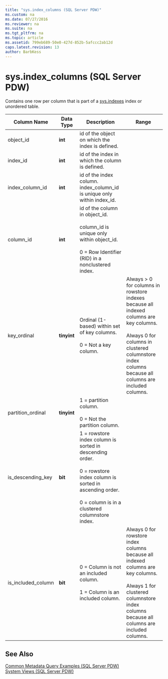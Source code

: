```yaml
---
title: "sys.index_columns (SQL Server PDW)"
ms.custom: na
ms.date: 07/27/2016
ms.reviewer: na
ms.suite: na
ms.tgt_pltfrm: na
ms.topic: article
ms.assetid: 799eb689-50e0-427d-852b-5afccc2ab12d
caps.latest.revision: 13
author: BarbKess
---
```

# sys.index_columns (SQL Server PDW)
Contains one row per column that is part of a [sys.indexes](../../mpp/sqlpdw/sys-indexes-sql-server-pdw.md) index or unordered table.  
  
|Column Name|Data Type|Description|Range|  
|---------------|-------------|---------------|---------|  
|object_id|**int**|id of the object on which the index is defined.||  
|index_id|**int**|id of the index in which the column is defined.||  
|index_column_id|**int**|id of the index column. index_column_id is unique only within index_id.||  
|column_id|**int**|id of the column in object_id.<br /><br />column_id is unique only within object_id.<br /><br />0 = Row Identifier (RID) in a nonclustered index.||  
|key_ordinal|**tinyint**|Ordinal (1-based) within set of key columns.<br /><br />0 = Not a key column.|Always > 0 for columns in rowstore indexes because all indexed columns are key columns.<br /><br />Always 0 for columns in clustered columnstore index columns because all columns are included columns.|  
|partition_ordinal|**tinyint**|1 = partition column.<br /><br />0 = Not the partition column.||  
|is_descending_key|**bit**|1 = rowstore index column is sorted in descending order.<br /><br />0 = rowstore index column is sorted in ascending order.<br /><br />0 = column is in a clustered columnstore index.||  
|is_included_column|**bit**|0 = Column is not an included column.<br /><br />1 = Column is an included column.|Always 0 for rowstore index columns because all indexed columns are key columns.<br /><br />Always 1 for clustered columnstore index columns because all columns are included columns.|  
  
## See Also  
[Common Metadata Query Examples &#40;SQL Server PDW&#41;](../../mpp/sqlpdw/common-metadata-query-examples-sql-server-pdw.md)  
[System Views &#40;SQL Server PDW&#41;](../../mpp/sqlpdw/system-views-sql-server-pdw.md)  
  
